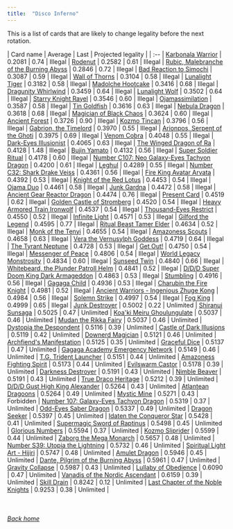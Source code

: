 ```yaml
---
title:  "Disco Inferno"
---
```


This is a list of cards that are likely to change legality before the next rotation.

| Card name | Average | Last | Projected legality |
| :-- |
[Karbonala Warrior](https://db.ygoprodeck.com/card/?search=Karbonala%20Warrior) | 0.2081 | 0.74 | Illegal |
[Rodenut](https://db.ygoprodeck.com/card/?search=Rodenut) | 0.2582 | 0.61 | Illegal |
[Rubic, Malebranche of the Burning Abyss](https://db.ygoprodeck.com/card/?search=Rubic,%20Malebranche%20of%20the%20Burning%20Abyss) | 0.2846 | 0.72 | Illegal |
[Bad Reaction to Simochi](https://db.ygoprodeck.com/card/?search=Bad%20Reaction%20to%20Simochi) | 0.3087 | 0.59 | Illegal |
[Wall of Thorns](https://db.ygoprodeck.com/card/?search=Wall%20of%20Thorns) | 0.3104 | 0.58 | Illegal |
[Lunalight Tiger](https://db.ygoprodeck.com/card/?search=Lunalight%20Tiger) | 0.3182 | 0.58 | Illegal |
[Madolche Hootcake](https://db.ygoprodeck.com/card/?search=Madolche%20Hootcake) | 0.3416 | 0.68 | Illegal |
[Dragunity Whirlwind](https://db.ygoprodeck.com/card/?search=Dragunity%20Whirlwind) | 0.3459 | 0.64 | Illegal |
[Lunalight Wolf](https://db.ygoprodeck.com/card/?search=Lunalight%20Wolf) | 0.3502 | 0.64 | Illegal |
[Starry Knight Rayel](https://db.ygoprodeck.com/card/?search=Starry%20Knight%20Rayel) | 0.3546 | 0.60 | Illegal |
[Ojamassimilation](https://db.ygoprodeck.com/card/?search=Ojamassimilation) | 0.3587 | 0.58 | Illegal |
[Tin Goldfish](https://db.ygoprodeck.com/card/?search=Tin%20Goldfish) | 0.3616 | 0.63 | Illegal |
[Nebula Dragon](https://db.ygoprodeck.com/card/?search=Nebula%20Dragon) | 0.3618 | 0.68 | Illegal |
[Magician of Black Chaos](https://db.ygoprodeck.com/card/?search=Magician%20of%20Black%20Chaos) | 0.3624 | 0.60 | Illegal |
[Ancient Forest](https://db.ygoprodeck.com/card/?search=Ancient%20Forest) | 0.3726 | 0.90 | Illegal |
[Kozmo Tincan](https://db.ygoprodeck.com/card/?search=Kozmo%20Tincan) | 0.3796 | 0.56 | Illegal |
[Gabrion, the Timelord](https://db.ygoprodeck.com/card/?search=Gabrion,%20the%20Timelord) | 0.3970 | 0.55 | Illegal |
[Arionpos, Serpent of the Ghoti](https://db.ygoprodeck.com/card/?search=Arionpos,%20Serpent%20of%20the%20Ghoti) | 0.3975 | 0.69 | Illegal |
[Venom Cobra](https://db.ygoprodeck.com/card/?search=Venom%20Cobra) | 0.4048 | 0.55 | Illegal |
[Dark-Eyes Illusionist](https://db.ygoprodeck.com/card/?search=Dark-Eyes%20Illusionist) | 0.4065 | 0.63 | Illegal |
[The Winged Dragon of Ra](https://db.ygoprodeck.com/card/?search=The%20Winged%20Dragon%20of%20Ra) | 0.4128 | 1.48 | Illegal |
[Bujin Yamato](https://db.ygoprodeck.com/card/?search=Bujin%20Yamato) | 0.4132 | 0.56 | Illegal |
[Super Soldier Ritual](https://db.ygoprodeck.com/card/?search=Super%20Soldier%20Ritual) | 0.4178 | 0.60 | Illegal |
[Number C107: Neo Galaxy-Eyes Tachyon Dragon](https://db.ygoprodeck.com/card/?search=Number%20C107:%20Neo%20Galaxy-Eyes%20Tachyon%20Dragon) | 0.4200 | 0.61 | Illegal |
[Leghul](https://db.ygoprodeck.com/card/?search=Leghul) | 0.4289 | 0.55 | Illegal |
[Number C32: Shark Drake Veiss](https://db.ygoprodeck.com/card/?search=Number%20C32:%20Shark%20Drake%20Veiss) | 0.4361 | 0.56 | Illegal |
[Fire King Avatar Arvata](https://db.ygoprodeck.com/card/?search=Fire%20King%20Avatar%20Arvata) | 0.4392 | 0.53 | Illegal |
[Knight of the Red Lotus](https://db.ygoprodeck.com/card/?search=Knight%20of%20the%20Red%20Lotus) | 0.4453 | 0.54 | Illegal |
[Ojama Duo](https://db.ygoprodeck.com/card/?search=Ojama%20Duo) | 0.4461 | 0.58 | Illegal |
[Junk Gardna](https://db.ygoprodeck.com/card/?search=Junk%20Gardna) | 0.4472 | 0.58 | Illegal |
[Ancient Gear Reactor Dragon](https://db.ygoprodeck.com/card/?search=Ancient%20Gear%20Reactor%20Dragon) | 0.4474 | 0.76 | Illegal |
[Present Card](https://db.ygoprodeck.com/card/?search=Present%20Card) | 0.4519 | 0.62 | Illegal |
[Golden Castle of Stromberg](https://db.ygoprodeck.com/card/?search=Golden%20Castle%20of%20Stromberg) | 0.4520 | 0.54 | Illegal |
[Heavy Armored Train Ironwolf](https://db.ygoprodeck.com/card/?search=Heavy%20Armored%20Train%20Ironwolf) | 0.4537 | 0.54 | Illegal |
[Thousand-Eyes Restrict](https://db.ygoprodeck.com/card/?search=Thousand-Eyes%20Restrict) | 0.4550 | 0.52 | Illegal |
[Infinite Light](https://db.ygoprodeck.com/card/?search=Infinite%20Light) | 0.4571 | 0.53 | Illegal |
[Gilford the Legend](https://db.ygoprodeck.com/card/?search=Gilford%20the%20Legend) | 0.4595 | 0.77 | Illegal |
[Ritual Beast Tamer Elder](https://db.ygoprodeck.com/card/?search=Ritual%20Beast%20Tamer%20Elder) | 0.4634 | 0.52 | Illegal |
[Monk of the Tenyi](https://db.ygoprodeck.com/card/?search=Monk%20of%20the%20Tenyi) | 0.4655 | 0.54 | Illegal |
[Amazoness Scouts](https://db.ygoprodeck.com/card/?search=Amazoness%20Scouts) | 0.4658 | 0.63 | Illegal |
[Vera the Vernusylph Goddess](https://db.ygoprodeck.com/card/?search=Vera%20the%20Vernusylph%20Goddess) | 0.4719 | 0.64 | Illegal |
[The Tyrant Neptune](https://db.ygoprodeck.com/card/?search=The%20Tyrant%20Neptune) | 0.4728 | 0.53 | Illegal |
[Get Out!](https://db.ygoprodeck.com/card/?search=Get%20Out!) | 0.4750 | 0.54 | Illegal |
[Messenger of Peace](https://db.ygoprodeck.com/card/?search=Messenger%20of%20Peace) | 0.4806 | 0.54 | Illegal |
[World Legacy Monstrosity](https://db.ygoprodeck.com/card/?search=World%20Legacy%20Monstrosity) | 0.4834 | 0.60 | Illegal |
[Sunseed Twin](https://db.ygoprodeck.com/card/?search=Sunseed%20Twin) | 0.4840 | 0.66 | Illegal |
[Whitebeard, the Plunder Patroll Helm](https://db.ygoprodeck.com/card/?search=Whitebeard,%20the%20Plunder%20Patroll%20Helm) | 0.4841 | 0.52 | Illegal |
[D/D/D Super Doom King Dark Armageddon](https://db.ygoprodeck.com/card/?search=D/D/D%20Super%20Doom%20King%20Dark%20Armageddon) | 0.4863 | 0.53 | Illegal |
[Stumbling](https://db.ygoprodeck.com/card/?search=Stumbling) | 0.4916 | 0.56 | Illegal |
[Gagaga Child](https://db.ygoprodeck.com/card/?search=Gagaga%20Child) | 0.4936 | 0.53 | Illegal |
[Charubin the Fire Knight](https://db.ygoprodeck.com/card/?search=Charubin%20the%20Fire%20Knight) | 0.4981 | 0.52 | Illegal |
[Ancient Warriors - Ingenious Zhuge Kong](https://db.ygoprodeck.com/card/?search=Ancient%20Warriors%20-%20Ingenious%20Zhuge%20Kong) | 0.4984 | 0.56 | Illegal |
[Solemn Strike](https://db.ygoprodeck.com/card/?search=Solemn%20Strike) | 0.4997 | 0.54 | Illegal |
[Fog King](https://db.ygoprodeck.com/card/?search=Fog%20King) | 0.4999 | 0.65 | Illegal |
[Junk Destroyer](https://db.ygoprodeck.com/card/?search=Junk%20Destroyer) | 0.5002 | 0.22 | Unlimited |
[Shiranui Sunsaga](https://db.ygoprodeck.com/card/?search=Shiranui%20Sunsaga) | 0.5025 | 0.47 | Unlimited |
[Koa'ki Meiru Ghoulungulate](https://db.ygoprodeck.com/card/?search=Koa'ki%20Meiru%20Ghoulungulate) | 0.5037 | 0.46 | Unlimited |
[Mudan the Rikka Fairy](https://db.ygoprodeck.com/card/?search=Mudan%20the%20Rikka%20Fairy) | 0.5037 | 0.46 | Unlimited |
[Dystopia the Despondent](https://db.ygoprodeck.com/card/?search=Dystopia%20the%20Despondent) | 0.5116 | 0.39 | Unlimited |
[Castle of Dark Illusions](https://db.ygoprodeck.com/card/?search=Castle%20of%20Dark%20Illusions) | 0.5119 | 0.42 | Unlimited |
[Downerd Magician](https://db.ygoprodeck.com/card/?search=Downerd%20Magician) | 0.5121 | 0.46 | Unlimited |
[Archfiend's Manifestation](https://db.ygoprodeck.com/card/?search=Archfiend's%20Manifestation) | 0.5125 | 0.35 | Unlimited |
[Graceful Dice](https://db.ygoprodeck.com/card/?search=Graceful%20Dice) | 0.5137 | 0.47 | Unlimited |
[Gagaga Academy Emergency Network](https://db.ygoprodeck.com/card/?search=Gagaga%20Academy%20Emergency%20Network) | 0.5149 | 0.46 | Unlimited |
[T.G. Trident Launcher](https://db.ygoprodeck.com/card/?search=T.G.%20Trident%20Launcher) | 0.5151 | 0.44 | Unlimited |
[Amazoness Fighting Spirit](https://db.ygoprodeck.com/card/?search=Amazoness%20Fighting%20Spirit) | 0.5173 | 0.44 | Unlimited |
[Evilswarm Castor](https://db.ygoprodeck.com/card/?search=Evilswarm%20Castor) | 0.5178 | 0.39 | Unlimited |
[Darkness Destroyer](https://db.ygoprodeck.com/card/?search=Darkness%20Destroyer) | 0.5191 | 0.43 | Unlimited |
[Nimble Beaver](https://db.ygoprodeck.com/card/?search=Nimble%20Beaver) | 0.5191 | 0.43 | Unlimited |
[True Draco Heritage](https://db.ygoprodeck.com/card/?search=True%20Draco%20Heritage) | 0.5212 | 0.39 | Unlimited |
[D/D/D Gust High King Alexander](https://db.ygoprodeck.com/card/?search=D/D/D%20Gust%20High%20King%20Alexander) | 0.5264 | 0.43 | Unlimited |
[Atlantean Dragoons](https://db.ygoprodeck.com/card/?search=Atlantean%20Dragoons) | 0.5264 | 0.49 | Unlimited |
[Mystic Mine](https://db.ygoprodeck.com/card/?search=Mystic%20Mine) | 0.5271 | 0.43 | Forbidden |
[Number 107: Galaxy-Eyes Tachyon Dragon](https://db.ygoprodeck.com/card/?search=Number%20107:%20Galaxy-Eyes%20Tachyon%20Dragon) | 0.5319 | 0.37 | Unlimited |
[Odd-Eyes Saber Dragon](https://db.ygoprodeck.com/card/?search=Odd-Eyes%20Saber%20Dragon) | 0.5337 | 0.49 | Unlimited |
[Dragon Seeker](https://db.ygoprodeck.com/card/?search=Dragon%20Seeker) | 0.5397 | 0.45 | Unlimited |
[Idaten the Conqueror Star](https://db.ygoprodeck.com/card/?search=Idaten%20the%20Conqueror%20Star) | 0.5428 | 0.41 | Unlimited |
[Supermagic Sword of Raptinus](https://db.ygoprodeck.com/card/?search=Supermagic%20Sword%20of%20Raptinus) | 0.5498 | 0.45 | Unlimited |
[Glorious Numbers](https://db.ygoprodeck.com/card/?search=Glorious%20Numbers) | 0.5594 | 0.37 | Unlimited |
[Kozmo Sliprider](https://db.ygoprodeck.com/card/?search=Kozmo%20Sliprider) | 0.5599 | 0.44 | Unlimited |
[Zaborg the Mega Monarch](https://db.ygoprodeck.com/card/?search=Zaborg%20the%20Mega%20Monarch) | 0.5657 | 0.48 | Unlimited |
[Number S39: Utopia the Lightning](https://db.ygoprodeck.com/card/?search=Number%20S39:%20Utopia%20the%20Lightning) | 0.5732 | 0.46 | Unlimited |
[Spiritual Light Art - Hijiri](https://db.ygoprodeck.com/card/?search=Spiritual%20Light%20Art%20-%20Hijiri) | 0.5747 | 0.48 | Unlimited |
[Amulet Dragon](https://db.ygoprodeck.com/card/?search=Amulet%20Dragon) | 0.5946 | 0.45 | Unlimited |
[Dante, Pilgrim of the Burning Abyss](https://db.ygoprodeck.com/card/?search=Dante,%20Pilgrim%20of%20the%20Burning%20Abyss) | 0.5961 | 0.47 | Unlimited |
[Gravity Collapse](https://db.ygoprodeck.com/card/?search=Gravity%20Collapse) | 0.5987 | 0.43 | Unlimited |
[Lullaby of Obedience](https://db.ygoprodeck.com/card/?search=Lullaby%20of%20Obedience) | 0.6090 | 0.47 | Unlimited |
[Vanadis of the Nordic Ascendant](https://db.ygoprodeck.com/card/?search=Vanadis%20of%20the%20Nordic%20Ascendant) | 0.6159 | 0.39 | Unlimited |
[Skill Drain](https://db.ygoprodeck.com/card/?search=Skill%20Drain) | 0.8242 | 0.12 | Unlimited |
[Last Chapter of the Noble Knights](https://db.ygoprodeck.com/card/?search=Last%20Chapter%20of%20the%20Noble%20Knights) | 0.9253 | 0.38 | Unlimited |

<br>

###### [Back home](index)